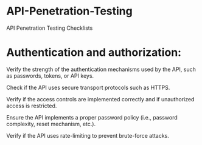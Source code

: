 # API-Penetration-Testing
API Penetration Testing Checklists

# Authentication and authorization:


Verify the strength of the authentication mechanisms used by the API, such as passwords, tokens, or API keys.

Check if the API uses secure transport protocols such as HTTPS.

Verify if the access controls are implemented correctly and if unauthorized access is restricted.

Ensure the API implements a proper password policy (i.e., password complexity, reset mechanism, etc.).

Verify if the API uses rate-limiting to prevent brute-force attacks.

